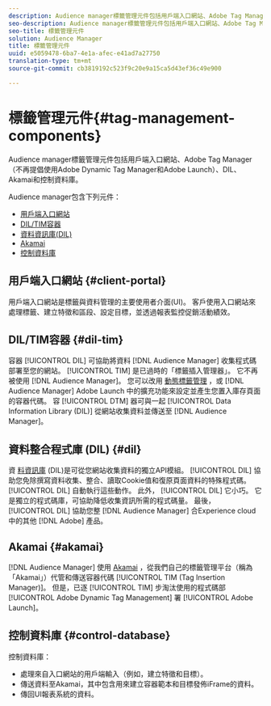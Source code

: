 ```yaml
---
description: Audience manager標籤管理元件包括用戶端入口網站、Adobe Tag Manager（不再提倡使用Adobe Dynamic Tag Manager和Adobe Launch）、DIL、Akamai和控制資料庫。
seo-description: Audience manager標籤管理元件包括用戶端入口網站、Adobe Tag Manager（不再提倡使用Adobe Dynamic Tag Manager和Adobe Launch）、DIL、Akamai和控制資料庫。
seo-title: 標籤管理元件
solution: Audience Manager
title: 標籤管理元件
uuid: e5059478-6ba7-4e1a-afec-e41ad7a27750
translation-type: tm+mt
source-git-commit: cb3819192c523f9c20e9a15ca5d43ef36c49e900

---
```



# 標籤管理元件{#tag-management-components}

Audience manager標籤管理元件包括用戶端入口網站、Adobe Tag Manager（不再提倡使用Adobe Dynamic Tag Manager和Adobe Launch）、DIL、Akamai和控制資料庫。

<!-- 

c_comptag.xml

 -->

Audience manager包含下列元件：

* [用戶端入口網站](../../reference/system-components/components-tag-management.md#client-portal)
* [DIL/TIM容器](../../reference/system-components/components-tag-management.md#dil-tim)
* [資料資訊庫(DIL)](../../reference/system-components/components-tag-management.md#dil)
* [Akamai](../../reference/system-components/components-tag-management.md#akamai)
* [控制資料庫](../../reference/system-components/components-tag-management.md#control-database)

## 用戶端入口網站 {#client-portal}

用戶端入口網站是標籤與資料管理的主要使用者介面(UI)。 客戶使用入口網站來處理標籤、建立特徵和區段、設定目標，並透過報表監控促銷活動績效。

## DIL/TIM容器 {#dil-tim}

容器 [!UICONTROL DIL] 可協助將資料 [!DNL Audience Manager] 收集程式碼部署至您的網站。 [!UICONTROL TIM] 是已過時的「標籤插入管理器」。 它不再被使用 [!DNL Audience Manager]。 您可以改用 [動態標籤管理](https://marketing.adobe.com/resources/help/en_US/dtm/) ，或 [!DNL Audience Manager] Adobe Launch [](https://docs.adobelaunch.com/extension-reference/web/adobe-audience-manager-extension) 中的擴充功能來設定並產生您置入庫存頁面的容器代碼。 容 [!UICONTROL DTM] 器可與一起 [!UICONTROL Data Information Library (DIL)] 從網站收集資料並傳送至 [!DNL Audience Manager]。

## 資料整合程式庫 (DIL) {#dil}

資 [料資訊庫](../../dil/dil-overview.md) (DIL)是可從您網站收集資料的獨立API模組。 [!UICONTROL DIL] 協助您免除撰寫資料收集、整合、讀取Cookie值和復原頁面資料的特殊程式碼。 [!UICONTROL DIL] 自動執行這些動作。 此外， [!UICONTROL DIL] 它小巧。 它是獨立的程式碼庫，可協助降低收集資訊所需的程式碼量。 最後， [!UICONTROL DIL] 協助您整 [!DNL Audience Manager] 合Experience cloud中的其他 [!DNL Adobe] 產品。

## Akamai {#akamai}

[!DNL Audience Manager] 使用 [Akamai](https://www.akamai.com/html/about/index.html) ，從我們自己的標籤管理平台（稱為「Akamai」）代管和傳送容器代碼 [!UICONTROL TIM (Tag Insertion Manager)]。 但是，已逐 [!UICONTROL TIM] 步淘汰使用的程式碼部 [!UICONTROL Adobe Dynamic Tag Management] 署 [!UICONTROL Adobe Launch]。

## 控制資料庫 {#control-database}

控制資料庫：

* 處理來自入口網站的用戶端輸入（例如，建立特徵和目標）。
* 傳送資料至Akamai，其中包含用來建立容器範本和目標發佈iFrame的資料。
* 傳回UI報表系統的資料。

